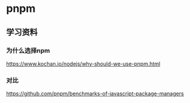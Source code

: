 # pnpm

## 学习资料

### 为什么选择npm

https://www.kochan.io/nodejs/why-should-we-use-pnpm.html

### 对比

https://github.com/pnpm/benchmarks-of-javascript-package-managers